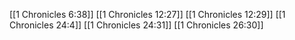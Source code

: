 [[1 Chronicles 6:38]]
[[1 Chronicles 12:27]]
[[1 Chronicles 12:29]]
[[1 Chronicles 24:4]]
[[1 Chronicles 24:31]]
[[1 Chronicles 26:30]]
